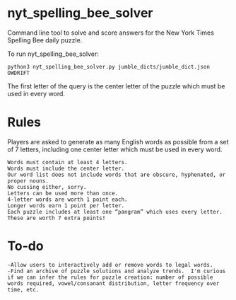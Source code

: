 # nyt_spelling_bee_solver
Command line tool to solve and score answers for the New York Times Spelling Bee daily puzzle.

To run nyt_spelling_bee_solver:
    
    python3 nyt_spelling_bee_solver.py jumble_dicts/jumble_dict.json OWDRIFT
    
The first letter of the query is the center letter of the puzzle which must be used in every word.

# Rules

Players are asked to generate as many English words as possible from a set of 7 letters, including one center letter which must be used in every word.

    Words must contain at least 4 letters.
    Words must include the center letter.
    Our word list does not include words that are obscure, hyphenated, or proper nouns.
    No cussing either, sorry.
    Letters can be used more than once.
    4-letter words are worth 1 point each.
    Longer words earn 1 point per letter.
    Each puzzle includes at least one “pangram” which uses every letter. These are worth 7 extra points!

# To-do

    -Allow users to interactively add or remove words to legal words.
    -Find an archive of puzzle solutions and analyze trends.  I'm curious if we can infer the rules for puzzle creation: number of possible words required, vowel/consanant distribution, letter frequency over time, etc.
